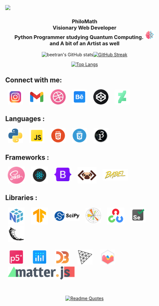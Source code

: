 ![](https://raw.githubusercontent.com/beetrandahiya/beetrandahiya/master/image.gif)
<h3  align="center">PhiloMath<br>Visionary Web Developer<br> Python Programmer studying Quantum Computing. <img src='assets/ai.png' width="32px"><br> and A bit of an Artist as well</h3>
<div align='center'>

![beetran's GitHub stats](https://github-readme-stats.vercel.app/api?username=beetrandahiya&show_icons=true&theme=great-gatsby&border_radius=12&bg_color=135,222223,000000&hide_border=true)[![GitHub Streak](https://github-readme-streak-stats.herokuapp.com/?user=beetrandahiya&hide_border=true)](https://git.io/streak-stats)

[![Top Langs](https://github-readme-stats.vercel.app/api/top-langs/?username=beetrandahiya&layout=compact&theme=great-gatsby&border_radius=12&bg_color=135,222223,000000&hide_border=true)](https://github.com/anuraghazra/github-readme-stats)
</div>

## Connect with me:
<div padding="8px">
<a href="https://www.instagram.com/prakrishtdahiya/"><img src='assets/icons8-instagram-48.png' width="48px" hspace="8" ></a>    
<a href="mailto:beetrandahiya@gmail.com"><img src="assets/icons8-gmail-48.png" width="48px" hspace="8"></a>
<a href="https://dribbble.com/beetran/"><img src='assets/Dribbble_icon.png' width="48px" hspace="8" ></a> 
<a href="https://www.behance.net/prakrishtdahiya"><img src='assets/icons8-behance.png' width="48px" hspace="8" ></a> 
<a href="https://codepen.io/beetran"><img src='assets/Codepen.png' width="48px" hspace="8" ></a> 
<a href="https://www.deviantart.com/beetrandahiya"><img src='assets/icons8-deviantart-48.png' width="48px" hspace="8" ></a> 
</div>

## Languages :
<div>
<img src='assets/python.png' width="48px" hspace="8" >
<img src='assets/javascript.png' width="48px" hspace="8" >
<img src='assets/html.png' width="48px" hspace="8" >
<img src='assets/css.png' width="48px" hspace="8" >
<img src='assets/processing.png' width="48px" hspace="8" >
</div>

## Frameworks :
<div>
<img src='assets/sass.png' width="54px" hspace="8" >
<img src='assets/react.png' width="54px" hspace="8" >
<img src='assets/bootstrap.png' width="54px" hspace="8" style='padding-bottom:8px;'>
<img src='assets/pug.png' width="60px" hspace="8" >
<img src='assets/babel.png' width="80px" hspace="8"  style='padding-bottom:10px;'>
</div>

## Libraries :
<div>
<img src='assets/numpy.png' width="54px" hspace="8" >
<img src='assets/tensorflow.png' width="54px" hspace="8" >
<img src='assets/scipy.png' width="80px" hspace="8"   style='padding-bottom:10px;'>
<img src='assets/matplotlib.png' width="48px" hspace="8"  style='padding-bottom:4px;'>
<img src='assets/opencv.png' width="54px" hspace="8" >
<img src='assets/selenium-48.png' width="48px" hspace="8" style='padding-bottom:6px;' >
<img src='assets/flask.png' width="54px" hspace="8" >
</div>
<br>
<div>
<img src='assets/p5js.png' width="42px" hspace="8" style='padding:6px;'>
<img src='assets/plotlyjs.png' width="42px" hspace="8" style='padding:6px;'>
<img src='assets/d3.png' width="48px" hspace="8" style='padding:2px;'>
<img src='assets/threejs.png' width="48px" hspace="8" style='padding:2px;'>
<img src='assets/chartjs.png' width="48px" hspace="8" style='padding:2px;'>
<img src='assets/matterjs.png' height="42px" hspace="8" >
</div>
<br>
<br>
<div align='center'>

[![Readme Quotes](https://quotes-github-readme.vercel.app/api?type=horizontal)](https://github.com/piyushsuthar/github-readme-quotes)
</div>
